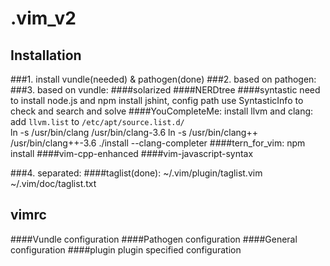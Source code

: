 
.vim_v2
=======

Installation
------------

###1. install vundle(needed) & pathogen(done)
###2. based on pathogen:
###3. based on vundle:
####solarized
####NERDtree
####syntastic
		need to install node.js and npm install jshint, config path
		use SyntasticInfo to check and search and solve
####YouCompleteMe: 
		install llvm and clang: add `llvm.list` to `/etc/apt/source.list.d/`<br>
			ln -s /usr/bin/clang /usr/bin/clang-3.6
			ln -s /usr/bin/clang++ /usr/bin/clang++-3.6
		./install --clang-completer
####tern_for_vim: 
		npm install
####vim-cpp-enhanced
####vim-javascript-syntax

###4. separated:
####taglist(done): 
		~/.vim/plugin/taglist.vim  
		~/.vim/doc/taglist.txt

vimrc
-----
####Vundle
	configuration
####Pathogen
	configuration
####General
	configuration
####plugin
	plugin specified configuration
